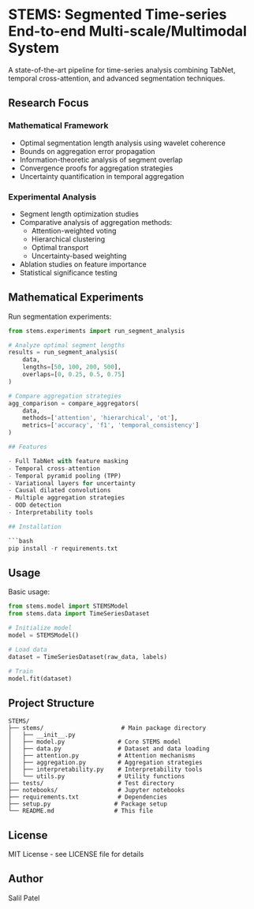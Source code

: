 # STEMS: Segmented Time-series End-to-end Multi-scale/Multimodal System

A state-of-the-art pipeline for time-series analysis combining TabNet, temporal cross-attention, and advanced segmentation techniques.

## Research Focus

### Mathematical Framework
- Optimal segmentation length analysis using wavelet coherence
- Bounds on aggregation error propagation
- Information-theoretic analysis of segment overlap
- Convergence proofs for aggregation strategies
- Uncertainty quantification in temporal aggregation

### Experimental Analysis
- Segment length optimization studies
- Comparative analysis of aggregation methods:
  - Attention-weighted voting
  - Hierarchical clustering
  - Optimal transport
  - Uncertainty-based weighting
- Ablation studies on feature importance
- Statistical significance testing

## Mathematical Experiments

Run segmentation experiments:
```python
from stems.experiments import run_segment_analysis

# Analyze optimal segment lengths
results = run_segment_analysis(
    data,
    lengths=[50, 100, 200, 500],
    overlaps=[0, 0.25, 0.5, 0.75]
)

# Compare aggregation strategies
agg_comparison = compare_aggregators(
    data,
    methods=['attention', 'hierarchical', 'ot'],
    metrics=['accuracy', 'f1', 'temporal_consistency']
)

## Features

- Full TabNet with feature masking
- Temporal cross-attention
- Temporal pyramid pooling (TPP)
- Variational layers for uncertainty
- Causal dilated convolutions
- Multiple aggregation strategies
- OOD detection
- Interpretability tools

## Installation

```bash
pip install -r requirements.txt
```

## Usage

Basic usage:
```python
from stems.model import STEMSModel
from stems.data import TimeSeriesDataset

# Initialize model
model = STEMSModel()

# Load data
dataset = TimeSeriesDataset(raw_data, labels)

# Train
model.fit(dataset)
```

## Project Structure

```
STEMS/
├── stems/                      # Main package directory
│   ├── __init__.py
│   ├── model.py               # Core STEMS model
│   ├── data.py                # Dataset and data loading
│   ├── attention.py           # Attention mechanisms
│   ├── aggregation.py         # Aggregation strategies
│   ├── interpretability.py    # Interpretability tools
│   └── utils.py               # Utility functions
├── tests/                     # Test directory
├── notebooks/                 # Jupyter notebooks
├── requirements.txt           # Dependencies
├── setup.py                  # Package setup
└── README.md                 # This file
```

## License

MIT License - see LICENSE file for details

## Author

Salil Patel
